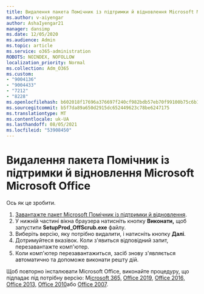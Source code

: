 ```yaml
---
title: Видалення пакета Помічник із підтримки й відновлення Microsoft Microsoft Office
ms.author: v-aiyengar
author: AshaIyengar21
manager: dansimp
ms.date: 12/05/2020
ms.audience: Admin
ms.topic: article
ms.service: o365-administration
ROBOTS: NOINDEX, NOFOLLOW
localization_priority: Normal
ms.collection: Adm_O365
ms.custom:
- "9004136"
- "9004433"
- "7212"
- "8228"
ms.openlocfilehash: b602018f17696a376697f240cf982bdb57eb70f99100b75c6b15867ee135bb5d
ms.sourcegitcommit: b5f7da89a650d2915dc652449623c78be6247175
ms.translationtype: MT
ms.contentlocale: uk-UA
ms.lasthandoff: 08/05/2021
ms.locfileid: "53908450"
---
```

# <a name="use-microsoft-support-and-recovery-assistant-to-uninstall-microsoft-office"></a>Видалення пакета Помічник із підтримки й відновлення Microsoft Microsoft Office

Ось як це зробити.

1. [Завантажте пакет Microsoft Помічник із підтримки й відновлення](https://go.microsoft.com/fwlink/?linkid=2139122).
1. У нижній частині вікна браузера натисніть кнопку **Виконати,** щоб запустити **SetupProd_OffScrub.exe** файлу.
1. Виберіть версію, яку потрібно видалити, і натисніть кнопку **Далі**.
1. Дотримуйтеся вказівок. Коли з'явиться відповідний запит, перезавантажте комп'ютер.
1. Коли комп'ютер перезавантажиться, засіб знову з'являється автоматично та допоможе виконати решту дій.

Щоб повторно інсталювати Microsoft Office, виконайте процедуру, що підпадає під потрібну версію: M[icrosoft 365,](https://go.microsoft.com/fwlink/?linkid=2138843) [Office 2019,](https://go.microsoft.com/fwlink/?linkid=2138843) [Office 2016,](https://go.microsoft.com/fwlink/?linkid=2138919) [Office 2013,](https://go.microsoft.com/fwlink/?linkid=2138919) [Office 2010](https://go.microsoft.com/fwlink/?linkid=2139237)або [Office 2007](https://go.microsoft.com/fwlink/?linkid=2138644).